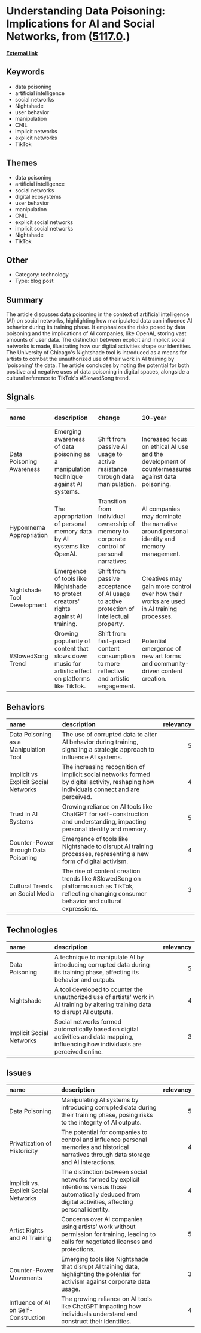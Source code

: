 # __Understanding Data Poisoning: Implications for AI and Social Networks__, from ([5117.0](https://kghosh.substack.com/p/5117.0).)

__[External link](https://aliveinsocialmedia.substack.com/p/data-poisoning-or-how-to-poison-artificial?utm_source=substack&utm_medium=email)__



## Keywords

* data poisoning
* artificial intelligence
* social networks
* Nightshade
* user behavior
* manipulation
* CNIL
* implicit networks
* explicit networks
* TikTok

## Themes

* data poisoning
* artificial intelligence
* social networks
* digital ecosystems
* user behavior
* manipulation
* CNIL
* explicit social networks
* implicit social networks
* Nightshade
* TikTok

## Other

* Category: technology
* Type: blog post

## Summary

The article discusses data poisoning in the context of artificial intelligence (AI) on social networks, highlighting how manipulated data can influence AI behavior during its training phase. It emphasizes the risks posed by data poisoning and the implications of AI companies, like OpenAI, storing vast amounts of user data. The distinction between explicit and implicit social networks is made, illustrating how our digital activities shape our identities. The University of Chicago's Nightshade tool is introduced as a means for artists to combat the unauthorized use of their work in AI training by 'poisoning' the data. The article concludes by noting the potential for both positive and negative uses of data poisoning in digital spaces, alongside a cultural reference to TikTok's #SlowedSong trend.

## Signals

| name                        | description                                                                                       | change                                                                                      | 10-year                                                                                          | driving-force                                                                        |   relevancy |
|:----------------------------|:--------------------------------------------------------------------------------------------------|:--------------------------------------------------------------------------------------------|:-------------------------------------------------------------------------------------------------|:-------------------------------------------------------------------------------------|------------:|
| Data Poisoning Awareness    | Emerging awareness of data poisoning as a manipulation technique against AI systems.              | Shift from passive AI usage to active resistance through data manipulation.                 | Increased focus on ethical AI use and the development of countermeasures against data poisoning. | Growing concerns about privacy and control over personal data in digital ecosystems. |           4 |
| Hypomnema Appropriation     | The appropriation of personal memory data by AI systems like OpenAI.                              | Transition from individual ownership of memory to corporate control of personal narratives. | AI companies may dominate the narrative around personal identity and memory management.          | The demand for personalized AI interactions that influence identity and memory.      |           5 |
| Nightshade Tool Development | Emergence of tools like Nightshade to protect creators' rights against AI training.               | Shift from passive acceptance of AI usage to active protection of intellectual property.    | Creatives may gain more control over how their works are used in AI training processes.          | Rising awareness and advocacy for creators' rights in the digital age.               |           4 |
| #SlowedSong Trend           | Growing popularity of content that slows down music for artistic effect on platforms like TikTok. | Shift from fast-paced content consumption to more reflective and artistic engagement.       | Potential emergence of new art forms and community-driven content creation.                      | Desire for deeper connections and appreciation of art in a fast-paced digital world. |           3 |

## Behaviors

| name                                  | description                                                                                                                                       |   relevancy |
|:--------------------------------------|:--------------------------------------------------------------------------------------------------------------------------------------------------|------------:|
| Data Poisoning as a Manipulation Tool | The use of corrupted data to alter AI behavior during training, signaling a strategic approach to influence AI systems.                           |           5 |
| Implicit vs Explicit Social Networks  | The increasing recognition of implicit social networks formed by digital activity, reshaping how individuals connect and are perceived.           |           4 |
| Trust in AI Systems                   | Growing reliance on AI tools like ChatGPT for self-construction and understanding, impacting personal identity and memory.                        |           5 |
| Counter-Power through Data Poisoning  | Emergence of tools like Nightshade to disrupt AI training processes, representing a new form of digital activism.                                 |           4 |
| Cultural Trends on Social Media       | The rise of content creation trends like #SlowedSong on platforms such as TikTok, reflecting changing consumer behavior and cultural expressions. |           3 |

## Technologies

| name                     | description                                                                                                                          |   relevancy |
|:-------------------------|:-------------------------------------------------------------------------------------------------------------------------------------|------------:|
| Data Poisoning           | A technique to manipulate AI by introducing corrupted data during its training phase, affecting its behavior and outputs.            |           5 |
| Nightshade               | A tool developed to counter the unauthorized use of artists' work in AI training by altering training data to disrupt AI outputs.    |           4 |
| Implicit Social Networks | Social networks formed automatically based on digital activities and data mapping, influencing how individuals are perceived online. |           3 |

## Issues

| name                                  | description                                                                                                                                                    |   relevancy |
|:--------------------------------------|:---------------------------------------------------------------------------------------------------------------------------------------------------------------|------------:|
| Data Poisoning                        | Manipulating AI systems by introducing corrupted data during their training phase, posing risks to the integrity of AI outputs.                                |           5 |
| Privatization of Historicity          | The potential for companies to control and influence personal memories and historical narratives through data storage and AI interactions.                     |           4 |
| Implicit vs. Explicit Social Networks | The distinction between social networks formed by explicit intentions versus those automatically deduced from digital activities, affecting personal identity. |           4 |
| Artist Rights and AI Training         | Concerns over AI companies using artists' work without permission for training, leading to calls for negotiated licenses and protections.                      |           5 |
| Counter-Power Movements               | Emerging tools like Nightshade that disrupt AI training data, highlighting the potential for activism against corporate data usage.                            |           3 |
| Influence of AI on Self-Construction  | The growing reliance on AI tools like ChatGPT impacting how individuals understand and construct their identities.                                             |           4 |